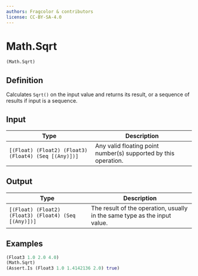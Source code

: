 ```yaml
---
authors: Fragcolor & contributors
license: CC-BY-SA-4.0
---
```



# Math.Sqrt

```clojure
(Math.Sqrt)
```


## Definition

Calculates `Sqrt()` on the input value and returns its result, or a sequence of results if input is a sequence.


## Input

| Type | Description |
|------|-------------|
| `[(Float) (Float2) (Float3) (Float4) (Seq [(Any)])]` | Any valid floating point number(s) supported by this operation. |


## Output

| Type | Description |
|------|-------------|
| `[(Float) (Float2) (Float3) (Float4) (Seq [(Any)])]` | The result of the operation, usually in the same type as the input value. |


## Examples

```clojure
(Float3 1.0 2.0 4.0)
(Math.Sqrt)
(Assert.Is (Float3 1.0 1.4142136 2.0) true)
```
